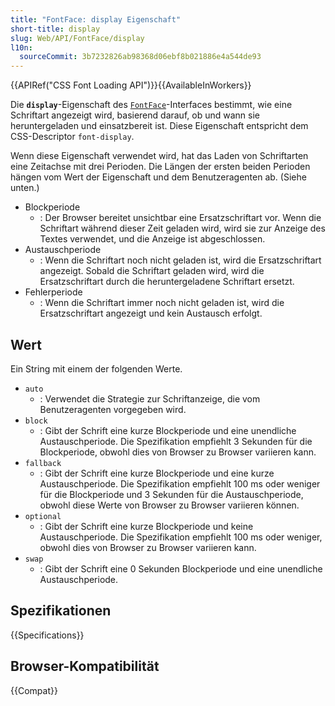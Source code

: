 ```yaml
---
title: "FontFace: display Eigenschaft"
short-title: display
slug: Web/API/FontFace/display
l10n:
  sourceCommit: 3b7232826ab98368d06ebf8b021886e4a544de93
---
```


{{APIRef("CSS Font Loading API")}}{{AvailableInWorkers}}

Die **`display`**-Eigenschaft des [`FontFace`](/de/docs/Web/API/FontFace)-Interfaces bestimmt, wie eine Schriftart angezeigt wird, basierend darauf, ob und wann sie heruntergeladen und einsatzbereit ist. Diese Eigenschaft entspricht dem CSS-Descriptor `font-display`.

Wenn diese Eigenschaft verwendet wird, hat das Laden von Schriftarten eine Zeitachse mit drei Perioden. Die Längen der ersten beiden Perioden hängen vom Wert der Eigenschaft und dem Benutzeragenten ab. (Siehe unten.)

- Blockperiode
  - : Der Browser bereitet unsichtbar eine Ersatzschriftart vor. Wenn die Schriftart während dieser Zeit geladen wird, wird sie zur Anzeige des Textes verwendet, und die Anzeige ist abgeschlossen.
- Austauschperiode
  - : Wenn die Schriftart noch nicht geladen ist, wird die Ersatzschriftart angezeigt. Sobald die Schriftart geladen wird, wird die Ersatzschriftart durch die heruntergeladene Schriftart ersetzt.
- Fehlerperiode
  - : Wenn die Schriftart immer noch nicht geladen ist, wird die Ersatzschriftart angezeigt und kein Austausch erfolgt.

## Wert

Ein String mit einem der folgenden Werte.

- `auto`
  - : Verwendet die Strategie zur Schriftanzeige, die vom Benutzeragenten vorgegeben wird.
- `block`
  - : Gibt der Schrift eine kurze Blockperiode und eine unendliche Austauschperiode. Die Spezifikation empfiehlt 3 Sekunden für die Blockperiode, obwohl dies von Browser zu Browser variieren kann.
- `fallback`
  - : Gibt der Schrift eine kurze Blockperiode und eine kurze Austauschperiode. Die Spezifikation empfiehlt 100 ms oder weniger für die Blockperiode und 3 Sekunden für die Austauschperiode, obwohl diese Werte von Browser zu Browser variieren können.
- `optional`
  - : Gibt der Schrift eine kurze Blockperiode und keine Austauschperiode. Die Spezifikation empfiehlt 100 ms oder weniger, obwohl dies von Browser zu Browser variieren kann.
- `swap`
  - : Gibt der Schrift eine 0 Sekunden Blockperiode und eine unendliche Austauschperiode.

## Spezifikationen

{{Specifications}}

## Browser-Kompatibilität

{{Compat}}

